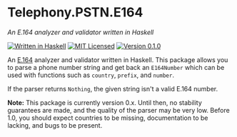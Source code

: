 # Telephony.PSTN.E164

_An E.164 analyzer and validator written in Haskell_

[![Written in Haskell](https://img.shields.io/badge/language-Haskell-blue.svg)](https://haskell.org/)
[![MIT Licensed](https://img.shields.io/badge/license-MIT-teal.svg)](https://choosealicense.com/licenses/mit/)
[![Version 0.1.0](https://img.shields.io/badge/version-0.1.0-orange.svg)]()

An [E.164](https://en.wikipedia.org/wiki/E.164) analyzer and validator written
in Haskell. This package allows you to parse a phone number string and get back
an `E164Number` which can be used with functions such as `country`, `prefix`,
and `number`.

If the parser returns `Nothing`, the given string isn't a valid E.164 number.

**Note:** This package is currently version 0.x. Until then, no stability
guarantees are made, and the quality of the parser may be very low. Before 1.0,
you should expect countries to be missing, documentation to be lacking, and
bugs to be present.
